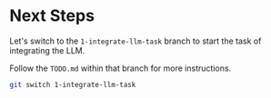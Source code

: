 # Next Steps

Let's switch to the `1-integrate-llm-task` branch to start the task of integrating the LLM.

Follow the `TODO.md` within that branch for more instructions.

```bash
git switch 1-integrate-llm-task
```
